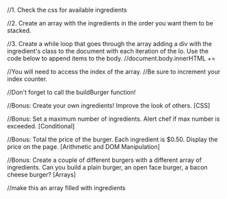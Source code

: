 //1. Check the css for available ingredients

//2. Create an array with the ingredients in the order you want them to be stacked.

//3. Create a while loop that goes through the array adding a div with the ingredient's class to the document with each iteration of the lo. Use the code below to append items to the body.
//document.body.innerHTML += <div class=????></div>
//You will need to access the index of the array.
//Be sure to increment your index counter.

//Don't forget to call the buildBurger function!

//Bonus: Create your own ingredients! Improve the look of others. [CSS]

//Bonus: Set a maximum number of ingredients. Alert chef if max number is exceeded. [Conditional]

//Bonus: Total the price of the burger. Each ingredient is $0.50. Display the price on the page. [Arithmetic and DOM Manipulation] 

//Bonus: Create a couple of different burgers with a different array of ingredients. Can you build a plain burger, an open face burger, a bacon cheese burger? [Arrays]

//make this an array filled with ingredients